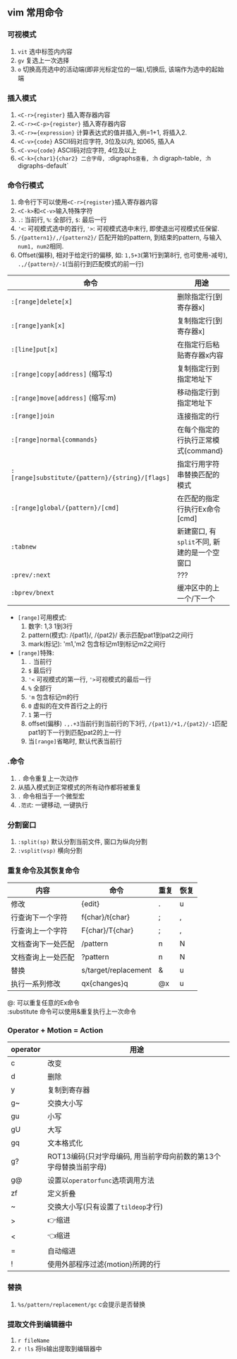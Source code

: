 ## vim 常用命令

### **可视模式**
1. `vit` 选中标签内内容
2. `gv` 复选上一次选择
3. `o` 切换高亮选中的活动端(即非光标定位的一端),切换后, 该端作为选中的起始端

### **插入模式**
1. `<C-r>{register}` 插入寄存器内容
2. `<C-r><C-p>{register}` 插入寄存器内容
3. `<C-r>={expression}` 计算表达式的值并插入,例<C-r>=1+1, 将插入2.
4. `<C-v>{code}` ASCII码对应字符, 3位及以内, 如<C-v>065, 插入A
5. `<C-v>u{code}` ASCII码对应字符, 4位及以上
6. `<C-k>{char1}{char2} 二合字母, `:digraphs`查看, `:h digraph-table`, `:h digraphs-default`

### **命令行模式**
1. 命令行下可以使用`<C-r>{register}`插入寄存器内容
2. `<C-k>`和`<C-v>`输入特殊字符
3. `.`: 当前行, `%`: 全部行, `$`: 最后一行
4. `'<`: 可视模式选中的首行, `'>`: 可视模式选中末行, 即使退出可视模式任保留.
5. `/{pattern1}/,/{pattern2}/` 匹配开始的pattern, 到结束的pattern, 与输入`num1, num2`相同.
6. Offset(偏移), 相对于给定行的偏移, 如: `1,5+3`(第1行到第8行, 也可使用-减号), `.,/{pattern}/-1`(当前行到匹配模式的前一行)


命令 | 用途
--- | ---
`:[range]delete[x]` | 删除指定行[到寄存器x]
`:[range]yank[x]` | 复制指定行[到寄存器x]
`:[line]put[x]` | 在指定行后粘贴寄存器x内容
`:[range]copy[address]` (缩写:t) | 复制指定行到指定地址下
`:[range]move[address]` (缩写:m) | 移动指定行到指定地址下
`:[range]join` | 连接指定的行
`:[range]normal{commands}` | 在每个指定的行执行正常模式{command}
`:[range]substitute/{pattern}/{string}/[flags]` | 指定行用字符串替换匹配的模式
`:[range]global/{pattern}/[cmd]` | 在匹配的指定行执行Ex命令[cmd]
`:tabnew` | 新建窗口, 有`split`不同, 新建的是一个空窗口
`:prev/:next` | ???
`:bprev/bnext` | 缓冲区中的上一个/下一个

- `[range]`可用模式:
  1. 数字: 1,3 1到3行
  2. pattern(模式): /{pat1}/, /{pat2}/ 表示匹配pat1到pat2之间行
  3. mark(标记): 'm1,'m2 包含标记m1到标记m2之间行
- `[range]`特殊:
  1. `.` 当前行
  2. `$` 最后行
  3. `'<` 可视模式的第一行, `'>`可视模式的最后一行
  4. `%` 全部行
  5. `'m` 包含标记m的行
  6. `0` 虚拟的在文件首行之上的行
  7. `1` 第一行
  8. offset(偏移) `.,.+3`当前行到当前行的下3行, `/{pat1}/+1,/{pat2}/-1`匹配pat1的下一行到匹配pat2的上一行
  9. 当`[range]`省略时, 默认代表当前行


### **.命令**
1. `.` 命令重复上一次动作
2. 从插入模式到正常模式的所有动作都将被重复
3. `.` 命令相当于一个微型宏
4. `.范式`: 一键移动, 一键执行

### **分割窗口**
1. `:split(sp)` 默认分割当前文件, 窗口为纵向分割
2. `:vsplit(vsp)` 横向分割

### **重复命令及其恢复命令**
内容 | 命令 | 重复 | 恢复
-- | -- | -- | --
修改 | {edit} | . | u
行查询下一个字符 | f{char}/t{char} | ; | ,
行查询上一个字符 | F{char}/T{char} | ; | ,
文档查询下一处匹配 | /pattern | n | N
文档查询上一处匹配 | ?pattern | n | N
替换 | s/target/replacement | & | u
执行一系列修改 | qx{changes}q | @x | u

@: 可以重复任意的Ex命令  
:substitute 命令可以使用&重复执行上一次命令  

### **Operator + Motion = Action**
operator | 用途
--- | ---
c | 改变
d | 删除
y | 复制到寄存器
g~ | 交换大小写
gu | 小写
gU | 大写
gq | 文本格式化
g? | ROT13编码(只对字母编码, 用当前字母向前数的第13个字母替换当前字母)
g@ | 设置以`operatorfunc`选项调用方法
zf | 定义折叠
~ | 交换大小写(只有设置了`tildeop`才行)
\> | 👉缩进
\< | 👈缩进
= | 自动缩进
! | 使用外部程序过滤{motion}所跨的行


### 替换
1. `%s/pattern/replacement/gc` c会提示是否替换

### 提取文件到编辑器中
1. `r fileName` 
2. `r !ls` 将ls输出提取到编辑器中

